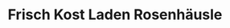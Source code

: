 ---
title: "Frisch Kost Laden Rosenhäusle"
url: /berg/frisch-kost-laden-rosenhaeusle/
shop: Lebensmittel
---